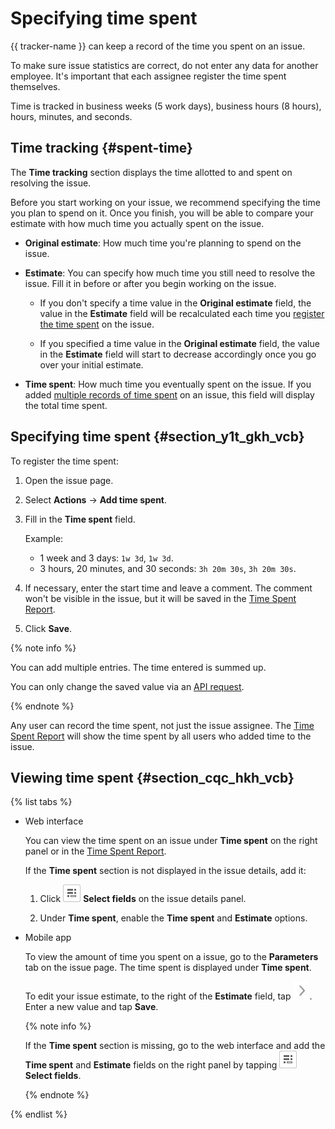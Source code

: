 # Specifying time spent

{{ tracker-name }} can keep a record of the time you spent on an issue.

To make sure issue statistics are correct, do not enter any data for another employee. It's important that each assignee register the time spent themselves.

Time is tracked in business weeks (5 work days), business hours (8 hours), hours, minutes, and seconds.

## Time tracking {#spent-time}

The **Time tracking** section displays the time allotted to and spent on resolving the issue.

Before you start working on your issue, we recommend specifying the time you plan to spend on it. Once you finish, you will be able to compare your estimate with how much time you actually spent on the issue.

* **Original estimate**: How much time you're planning to spend on the issue.

* **Estimate**: You can specify how much time you still need to resolve the issue. Fill it in before or after you begin working on the issue.

    * If you don't specify a time value in the **Original estimate** field, the value in the **Estimate** field will be recalculated each time you [register the time spent](#section_y1t_gkh_vcb) on the issue.

    * If you specified a time value in the **Original estimate** field, the value in the **Estimate** field will start to decrease accordingly once you go over your initial estimate.

* **Time spent**: How much time you eventually spent on the issue. If you added [multiple records of time spent](#section_y1t_gkh_vcb) on an issue, this field will display the total time spent.

## Specifying time spent {#section_y1t_gkh_vcb}

To register the time spent:

1. Open the issue page.

1. Select **Actions** → **Add time spent**.

1. Fill in the **Time spent** field.

   Example:
   * 1 week and 3 days: `1w 3d`, `1w 3d`.
   * 3 hours, 20 minutes, and 30 seconds: `3h 20m 30s`, `3h 20m 30s`.

1. If necessary, enter the start time and leave a comment. The comment won't be visible in the issue, but it will be saved in the [Time Spent Report](../manager/statistics.md#section_uxt_3ft_xz).

1. Click **Save**.

{% note info  %}

You can add multiple entries. The time entered is summed up.

You can only change the saved value via an [API request](../concepts/issues/patch-worklog.md).

{% endnote %}

Any user can record the time spent, not just the issue assignee. The [Time Spent Report](../manager/statistics.md#section_uxt_3ft_xz) will show the time spent by all users who added time to the issue.

## Viewing time spent {#section_cqc_hkh_vcb}

{% list tabs %}

- Web interface

  You can view the time spent on an issue under **Time spent** on the right panel or in the [Time Spent Report](../manager/statistics.md#section_uxt_3ft_xz).

  If the **Time spent** section is not displayed in the issue details, add it:

  1. Click ![](../../_assets/tracker/task-params-btn.png) **Select fields** on the issue details panel.

  1. Under **Time spent**, enable the **Time spent** and **Estimate** options.

- Mobile app

  To view the amount of time you spent on a issue, go to the **Parameters** tab on the issue page. The time spent is displayed under **Time spent**.

  To edit your issue estimate, to the right of the **Estimate** field, tap ![](../../_assets/tracker/mobile-edit-param.png). Enter a new value and tap **Save**.

  {% note info %}

  If the **Time spent** section is missing, go to the web interface and add the **Time spent** and **Estimate** fields on the right panel by tapping ![](../../_assets/tracker/task-params-btn.png) **Select fields**.


  {% endnote %}

{% endlist %}

